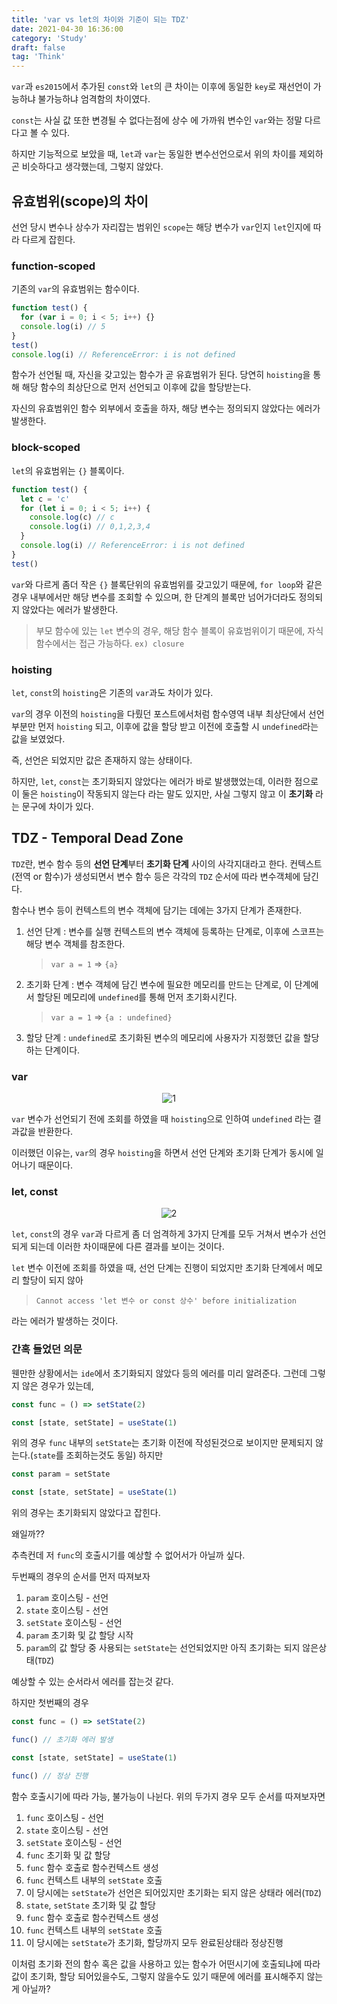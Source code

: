 ```yaml
---
title: 'var vs let의 차이와 기준이 되는 TDZ'
date: 2021-04-30 16:36:00
category: 'Study'
draft: false
tag: 'Think'
---
```


`var`과 `es2015`에서 추가된 `const`와 `let`의 큰 차이는 이후에 동일한 `key`로 재선언이 가능하냐 불가능하냐 엄격함의 차이였다.

`const`는 사실 값 또한 변경될 수 없다는점에 상수 에 가까워 변수인 `var`와는 정말 다르다고 볼 수 있다.

하지만 기능적으로 보았을 때, `let`과 `var`는 동일한 변수선언으로서 위의 차이를 제외하곤 비슷하다고 생각했는데, 그렇지 않았다.

## 유효범위(scope)의 차이

선언 당시 변수나 상수가 자리잡는 범위인 `scope`는 해당 변수가 `var`인지 `let`인지에 따라 다르게 잡힌다.

### function-scoped

기존의 `var`의 유효범위는 함수이다.

```js
function test() {
  for (var i = 0; i < 5; i++) {}
  console.log(i) // 5
}
test()
console.log(i) // ReferenceError: i is not defined
```

함수가 선언될 때, 자신을 갖고있는 함수가 곧 유효범위가 된다. 당연히 `hoisting`을 통해 해당 함수의 최상단으로 먼저 선언되고 이후에 값을 할당받는다.

자신의 유효범위인 함수 외부에서 호출을 하자, 해당 변수는 정의되지 않았다는 에러가 발생한다.

### block-scoped

`let`의 유효범위는 `{}` 블록이다.

```js
function test() {
  let c = 'c'
  for (let i = 0; i < 5; i++) {
    console.log(c) // c
    console.log(i) // 0,1,2,3,4
  }
  console.log(i) // ReferenceError: i is not defined
}
test()
```

`var`와 다르게 좀더 작은 `{}` 블록단위의 유효범위를 갖고있기 때문에, `for loop`와 같은 경우 내부에서만 해당 변수를 조회할 수 있으며, 한 단계의 블록만 넘어가더라도 정의되지 않았다는 에러가 발생한다.

> 부모 함수에 있는 `let` 변수의 경우, 해당 함수 블록이 유효범위이기 때문에, 자식 함수에서는 접근 가능하다. `ex) closure`

### hoisting

`let`, `const`의 `hoisting`은 기존의 `var`과도 차이가 있다.

`var`의 경우 이전의 `hoisting`을 다뤘던 포스트에서처럼 함수영역 내부 최상단에서 선언부분만 먼저 `hoisting` 되고, 이후에 값을 할당 받고 이전에 호출할 시 `undefined`라는 값을 보였었다.

즉, 선언은 되었지만 값은 존재하지 않는 상태이다.

하지만, `let`, `const`는 초기화되지 않았다는 에러가 바로 발생했었는데, 이러한 점으로 이 둘은 `hoisting`이 작동되지 않는다 라는 말도 있지만, 사실 그렇지 않고 이 **초기화** 라는 문구에 차이가 있다.

## TDZ - Temporal Dead Zone

`TDZ`란, 변수 함수 등의 **선언 단계**부터 **초기화 단계** 사이의 사각지대라고 한다.
컨텍스트(전역 or 함수)가 생성되면서 변수 함수 등은 각각의 `TDZ` 순서에 따라 변수객체에 담긴다.

함수나 변수 등이 컨텍스트의 변수 객체에 담기는 데에는 3가지 단계가 존재한다.

1. 선언 단계 : 변수를 실행 컨텍스트의 변수 객체에 등록하는 단계로, 이후에 스코프는 해당 변수 객체를 참조한다.
   > `var a = 1` => `{a}`
2. 초기화 단계 : 변수 객체에 담긴 변수에 필요한 메모리를 만드는 단계로, 이 단계에서 할당된 메모리에 `undefined`를 통해 먼저 초기화시킨다.
   > `var a = 1` => `{a : undefined}`
3. 할당 단계 : `undefined`로 초기화된 변수의 메모리에 사용자가 지정했던 값을 할당하는 단계이다.

### var

<div style="margin : 0 auto; text-align : center">
  <img src="/img/2021/04/30/1.jpg" alt="1">
</div>

`var` 변수가 선언되기 전에 조회를 하였을 때 `hoisting`으로 인하여 `undefined` 라는 결과값을 반환한다.

이러했던 이유는, `var`의 경우 `hoisting`을 하면서 선언 단계와 초기화 단계가 동시에 일어나기 때문이다.

### let, const

<div style="margin : 0 auto; text-align : center">
  <img src="/img/2021/04/30/2.jpg" alt="2">
</div>

`let`, `const`의 경우 `var`과 다르게 좀 더 엄격하게 3가지 단계를 모두 거쳐서 변수가 선언되게 되는데 이러한 차이때문에 다른 결과를 보이는 것이다.

`let` 변수 이전에 조회를 하였을 때, 선언 단계는 진행이 되었지만 초기화 단계에서 메모리 할당이 되지 않아

> `Cannot access 'let 변수 or const 상수' before initialization`

라는 에러가 발생하는 것이다.

### 간혹 들었던 의문

웬만한 상황에서는 `ide`에서 초기화되지 않았다 등의 에러를 미리 알려준다. 그런데 그렇지 않은 경우가 있는데,

```ts
const func = () => setState(2)

const [state, setState] = useState(1)
```

위의 경우 `func` 내부의 `setState`는 초기화 이전에 작성된것으로 보이지만 문제되지 않는다.(`state`를 조회하는것도 동일)
하지만

```ts
const param = setState

const [state, setState] = useState(1)
```

위의 경우는 초기화되지 않았다고 잡힌다.

왜일까??

추측컨데 저 `func`의 호출시기를 예상할 수 없어서가 아닐까 싶다.

두번째의 경우의 순서를 먼저 따져보자

1. `param` 호이스팅 - 선언
2. `state` 호이스팅 - 선언
3. `setState` 호이스팅 - 선언
4. `param` 초기화 및 값 할당 시작
5. `param`의 값 할당 중 사용되는 `setState`는 선언되었지만 아직 초기화는 되지 않은상태(`TDZ`)

예상할 수 있는 순서라서 에러를 잡는것 같다.

하지만 첫번째의 경우

```ts
const func = () => setState(2)

func() // 초기화 에러 발생

const [state, setState] = useState(1)

func() // 정상 진행
```

함수 호출시기에 따라 가능, 불가능이 나뉜다.
위의 두가지 경우 모두 순서를 따져보자면

1. `func` 호이스팅 - 선언
2. `state` 호이스팅 - 선언
3. `setState` 호이스팅 - 선언
4. `func` 초기화 및 값 할당
5. `func` 함수 호출로 함수컨텍스트 생성
6. `func` 컨텍스트 내부의 `setState` 호출
7. 이 당시에는 `setState`가 선언은 되어있지만 초기화는 되지 않은 상태라 에러(`TDZ`)
8. `state`, `setState` 초기화 및 값 할당
9. `func` 함수 호출로 함수컨텍스트 생성
10. `func` 컨텍스트 내부의 `setState` 호출
11. 이 당시에는 `setState`가 초기화, 할당까지 모두 완료된상태라 정상진행

이처럼 초기화 전의 함수 혹은 값을 사용하고 있는 함수가 어떤시기에 호출되냐에 따라 값이 초기화, 할당 되어있을수도, 그렇지 않을수도 있기 때문에 에러를 표시해주지 않는게 아닐까?
